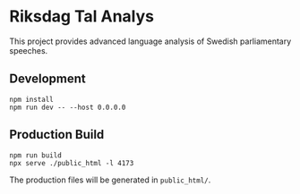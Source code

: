 # Riksdag Tal Analys

This project provides advanced language analysis of Swedish parliamentary speeches.

## Development

```
npm install
npm run dev -- --host 0.0.0.0
```

## Production Build

```
npm run build
npx serve ./public_html -l 4173
```

The production files will be generated in `public_html/`.
